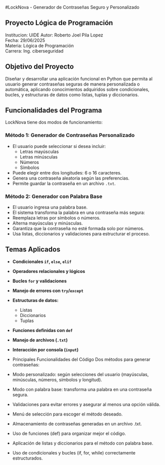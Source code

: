 #LockNova - Generador de Contraseñas Seguro y Personalizado

##  Proyecto Lógica de Programación

Institucion: UIDE
Autor: Roberto Joel Pila Lopez  
Fecha: 29/06/2025  
Materia: Lógica de Programación  
Carrera: Ing. ciberseguridad

## Objetivo del Proyecto

Diseñar y desarrollar una aplicación funcional en Python que permita al usuario generar contraseñas seguras de manera personalizada o automática, aplicando conocimientos adquiridos sobre condicionales, bucles, y estructuras de datos como listas, tuplas y diccionarios.


##  Funcionalidades del Programa

LockNova tiene dos modos de funcionamiento:

###  Método 1: Generador de Contraseñas Personalizado
- El usuario puede seleccionar si desea incluir:
  - Letras mayúsculas
  - Letras minúsculas
  - Números
  - Símbolos
- Puede elegir entre dos longitudes: 6 o 16 caracteres.
- Genera una contraseña aleatoria según las preferencias.
- Permite guardar la contraseña en un archivo `.txt`.

###  Método 2: Generador con Palabra Base
- El usuario ingresa una palabra base.
- El sistema transforma la palabra en una contraseña más segura:
- Reemplaza letras por símbolos o números.
- Alterna mayúsculas y minúsculas.
- Garantiza que la contraseña no esté formada solo por números.
- Usa listas, diccionarios y validaciones para estructurar el proceso.

##  Temas Aplicados

- **Condicionales `if`, `else`, `elif`**
- **Operadores relacionales y lógicos**
- **Bucles `for` y validaciones**
- **Manejo de errores con `try`/`except`**
- **Estructuras de datos:**
  - Listas
  - Diccionarios
  - Tuplas
- **Funciones definidas con `def`**
- **Manejo de archivos (`.txt`)**
- **Interacción por consola (`input`)**

-  Principales Funcionalidades del Código
Dos métodos para generar contraseñas:

- Modo personalizado: según selecciones del usuario (mayúsculas, minúsculas, números, símbolos y longitud).

- Modo con palabra base: transforma una palabra en una contraseña segura.

- Validaciones para evitar errores y asegurar al menos una opción válida.

- Menú de selección para escoger el método deseado.

- Almacenamiento de contraseñas generadas en un archivo .txt.

- Uso de funciones (def) para organizar mejor el código.

- Aplicación de listas y diccionarios para el método con palabra base.

- Uso de condicionales y bucles (if, for, while) correctamente estructurados.



